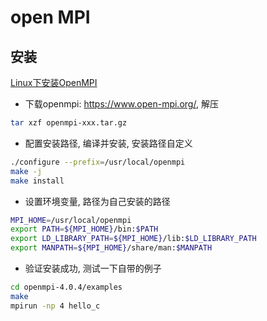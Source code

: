# open MPI

## 安装

[Linux下安装OpenMPI](https://blog.csdn.net/liu_feng_zi_/article/details/107429347)

+ 下载openmpi: https://www.open-mpi.org/, 解压

```bash
tar xzf openmpi-xxx.tar.gz
```

+ 配置安装路径, 编译并安装, 安装路径自定义

```bash
./configure --prefix=/usr/local/openmpi
make -j
make install
```

+ 设置环境变量, 路径为自己安装的路径

```bash
MPI_HOME=/usr/local/openmpi
export PATH=${MPI_HOME}/bin:$PATH
export LD_LIBRARY_PATH=${MPI_HOME}/lib:$LD_LIBRARY_PATH
export MANPATH=${MPI_HOME}/share/man:$MANPATH
```

+ 验证安装成功, 测试一下自带的例子

```bash
cd openmpi-4.0.4/examples
make
mpirun -np 4 hello_c
```
